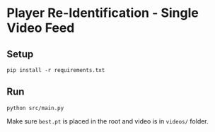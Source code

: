# Player Re-Identification - Single Video Feed

## Setup
```
pip install -r requirements.txt
```

## Run
```
python src/main.py
```

Make sure `best.pt` is placed in the root and video is in `videos/` folder.
